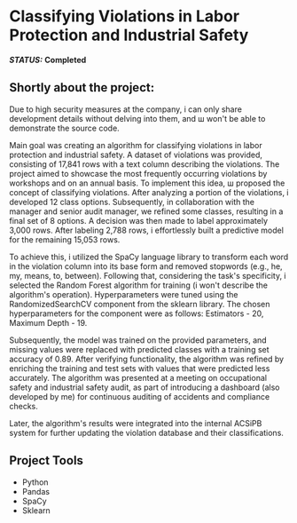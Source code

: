 # Classifying Violations in Labor Protection and Industrial Safety



***STATUS:*** **Completed**


## Shortly about the project:

Due to high security measures at the company, i can only share development details without delving into them, and ш won't be able to demonstrate the source code.

Main goal was creating an algorithm for classifying violations in labor protection and industrial safety. A dataset of violations was provided, consisting of 17,841 rows with a text column describing the violations. The project aimed to showcase the most frequently occurring violations by workshops and on an annual basis. To implement this idea, ш proposed the concept of classifying violations. After analyzing a portion of the violations, i developed 12 class options. Subsequently, in collaboration with the manager and senior audit manager, we refined some classes, resulting in a final set of 8 options. A decision was then made to label approximately 3,000 rows. After labeling 2,788 rows, i effortlessly built a predictive model for the remaining 15,053 rows.

To achieve this, i utilized the SpaCy language library to transform each word in the violation column into its base form and removed stopwords (e.g., he, my, means, to, between). Following that, considering the task's specificity, i selected the Random Forest algorithm for training (i won't describe the algorithm's operation). Hyperparameters were tuned using the RandomizedSearchCV component from the sklearn library. The chosen hyperparameters for the component were as follows: Estimators - 20, Maximum Depth - 19.

Subsequently, the model was trained on the provided parameters, and missing values were replaced with predicted classes with a training set accuracy of 0.89. After verifying functionality, the algorithm was refined by enriching the training and test sets with values that were predicted less accurately. The algorithm was presented at a meeting on occupational safety and industrial safety audit, as part of introducing a dashboard (also developed by me) for continuous auditing of accidents and compliance checks.

Later, the algorithm's results were integrated into the internal ACSiPB system for further updating the violation database and their classifications.

## Project Tools

- Python
- Pandas
- SpaCy
- Sklearn
